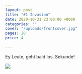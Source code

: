 ```yaml
---
layout: post
title: "#1 Invasion"
date: 2020-10-31 23:00:00 +0000
categories: ''
cover: "/uploads/frontcover.jpg"
pages: 20
price: 4

---
```

Ey Leute, geht bald los, Sekunde!

 ![](/uploads/frontcover.jpg)